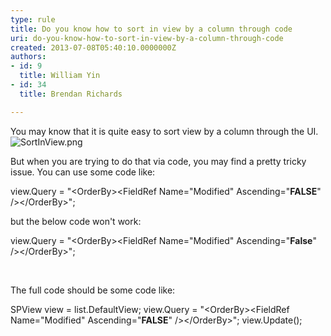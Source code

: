 ```yaml
---
type: rule
title: Do you know how to sort in view by a column through code
uri: do-you-know-how-to-sort-in-view-by-a-column-through-code
created: 2013-07-08T05:40:10.0000000Z
authors:
- id: 9
  title: William Yin
- id: 34
  title: Brendan Richards

---
```


 You may know that it is quite easy to sort view by a column through the UI.![SortInView.png](/SoftwareDevelopment/RulesToBetterSharePoint/PublishingImages/SortInView.png)

But when you are trying to do that via code, you may find a pretty tricky issue.
   You can use some code like:

view.Query = "&lt;OrderBy&gt;&lt;FieldRef Name=\"Modified\" Ascending=\"**FALSE**\" /&gt;&lt;/OrderBy&gt;";

but the below code won't work:



view.Query = "&lt;OrderBy&gt;&lt;FieldRef Name=\"Modified\" Ascending=\"**False**\" /&gt;&lt;/OrderBy&gt;";

​


The full code should be some code ​like:


SPView view = list.DefaultView;
view.Query = "&lt;OrderBy&gt;&lt;FieldRef Name=\"Modified\" Ascending=\"**FALSE**\" /&gt;&lt;/OrderBy&gt;";
view.Update();​​​​
​
​



                   

                    

                    



